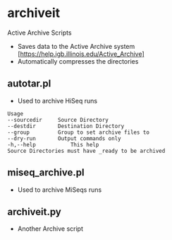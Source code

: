 # archiveit
Active Archive Scripts
* Saves data to the Active Archive system [https://help.igb.illinois.edu/Active_Archive]
* Automatically compresses the directories


## autotar.pl
* Used to archive HiSeq runs
```
Usage
--sourcedir		Source Directory
--destdir		Destination Directory
--group			Group to set archive files to
--dry-run		Output commands only
-h,--help			This help
Source Directories must have _ready to be archived
```

## miseq_archive.pl
* Used to archive MiSeqs runs

## archiveit.py
* Another Archive script

